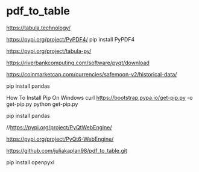 # pdf_to_table

https://tabula.technology/

https://pypi.org/project/PyPDF4/
pip install PyPDF4

https://pypi.org/project/tabula-py/

https://riverbankcomputing.com/software/pyqt/download

https://coinmarketcap.com/currencies/safemoon-v2/historical-data/

pip install pandas

How To Install Pip On Windows
curl https://bootstrap.pypa.io/get-pip.py -o get-pip.py
python get-pip.py

pip install pandas

//https://pypi.org/project/PyQtWebEngine/

https://pypi.org/project/PyQt6-WebEngine/

https://github.com/juliakaplan98/pdf_to_table.git

pip install openpyxl
